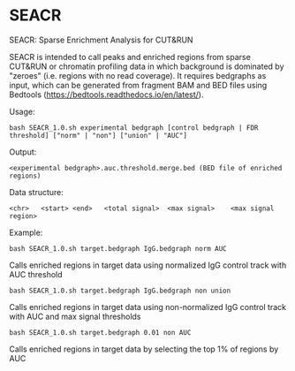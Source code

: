 # SEACR
SEACR: Sparse Enrichment Analysis for CUT&RUN

SEACR is intended to call peaks and enriched regions from sparse CUT&RUN or chromatin profiling data in which background is dominated by "zeroes" (i.e. regions with no read coverage). It requires bedgraphs as input, which can be generated from fragment BAM and BED files using Bedtools (https://bedtools.readthedocs.io/en/latest/). 

Usage: 

	bash SEACR_1.0.sh experimental bedgraph [control bedgraph | FDR threshold] ["norm" | "non"] ["union" | "AUC"]
	
Output:

	<experimental bedgraph>.auc.threshold.merge.bed (BED file of enriched regions)
Data structure: 
	
	<chr>	<start>	<end>	<total signal>	<max signal>	<max signal region>

Example:

	bash SEACR_1.0.sh target.bedgraph IgG.bedgraph norm AUC
Calls enriched regions in target data using normalized IgG control track with AUC threshold
	
	bash SEACR_1.0.sh target.bedgraph IgG.bedgraph non union
Calls enriched regions in target data using non-normalized IgG control track with AUC and max signal thresholds 

	bash SEACR_1.0.sh target.bedgraph 0.01 non AUC
Calls enriched regions in target data by selecting the top 1% of regions by AUC
